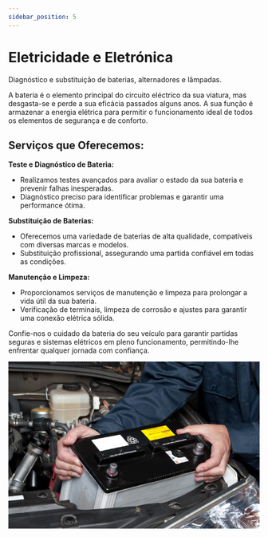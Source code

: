 ```yaml
---
sidebar_position: 5
---
```


# Eletricidade e Eletrónica

Diagnóstico e substituição de baterias, alternadores e lâmpadas.

A bateria é o elemento principal do circuito eléctrico da sua viatura, mas desgasta-se e perde a sua eficácia passados alguns anos. A sua função é armazenar a energia elétrica para permitir o funcionamento ideal de todos os elementos de segurança e de conforto.

## **Serviços que Oferecemos:**

**Teste e Diagnóstico de Bateria:**

- Realizamos testes avançados para avaliar o estado da sua bateria e prevenir falhas inesperadas.
- Diagnóstico preciso para identificar problemas e garantir uma performance ótima.

**Substituição de Baterias:**

- Oferecemos uma variedade de baterias de alta qualidade, compatíveis com diversas marcas e modelos.
- Substituição profissional, assegurando uma partida confiável em todas as condições.

**Manutenção e Limpeza:**

- Proporcionamos serviços de manutenção e limpeza para prolongar a vida útil da sua bateria.
- Verificação de terminais, limpeza de corrosão e ajustes para garantir uma conexão elétrica sólida.

Confie-nos o cuidado da bateria do seu veículo para garantir partidas seguras e sistemas elétricos em pleno funcionamento, permitindo-lhe enfrentar qualquer jornada com confiança.

![Elitricidade](./bateria-de-carro.jpg)
